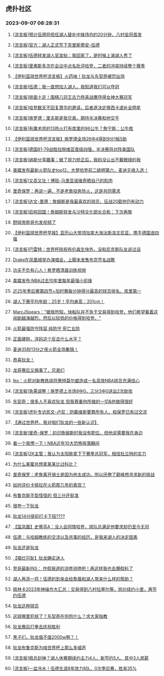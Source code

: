 ## 虎扑社区 
### 2023-09-07 08:28:31

1. [[流言板]预计伍德将担任湖人替补中锋场均约20分钟，八村垒将首发](https://bbs.hupu.com/62018297.html)

2. [[流言板]官方：湖人正式签下克里斯蒂安-伍德](https://bbs.hupu.com/62018249.html)

3. [[流言板]伍德转发湖人官宣帖：我回家了，是时候上演湖人秀了](https://bbs.hupu.com/62018342.html)

4. [[流言板]里弗斯多次在会议中点名批评哈登，二者的冲突持续整个赛季](https://bbs.hupu.com/62016075.html)

5. [【伊利篮球世界杯流言板】火药味！狄龙与东契奇被罚出场](https://bbs.hupu.com/62015923.html)

6. [[流言板]伍德：我一直想加入湖人，我知道我们可以夺冠](https://bbs.hupu.com/62018370.html)

7. [[流言板]排面十足！围棋八冠王古力恭喜战鹰夺得女神大赛冠军](https://bbs.hupu.com/62014665.html)

8. [[流言板]哈登数天不回复萧华的邀请，后者遂决定换西卡递补全明星](https://bbs.hupu.com/62015609.html)

9. [[流言板]施罗德：里夫斯是我兄弟，期待半决赛和他交手](https://bbs.hupu.com/62018383.html)

10. [[流言板]有魔术师的13热火打有库里的96公牛？詹宁斯：公牛胜](https://bbs.hupu.com/62018436.html)

11. [【伊利篮球世界杯流言板】施罗德全场26中4得到9分1板5助](https://bbs.hupu.com/62013316.html)

12. [[流言板]德国81-79战胜拉脱维亚晋级四强，半决赛将对阵美国队](https://bbs.hupu.com/62013285.html)

13. [[流言板]纳斯分享趣事：做了视力矫正后，我妈没认出不戴眼镜的我](https://bbs.hupu.com/62018463.html)

14. [美媒发布最新火箭队史top12，大梦哈登前二姚明第六，麦迪无缘入选！](https://bbs.hupu.com/62015264.html)

15. [[流言板]又高又壮！博班-马里亚诺维奇晒自己的肌肉](https://bbs.hupu.com/62018427.html)

16. [里奇保罗：再说一遍，不是老詹投奔热火，这是共同需求](https://bbs.hupu.com/62018558.html)

17. [[流言板]达文-里德：詹姆斯是我最喜欢的球员，征战20载他仍有动力](https://bbs.hupu.com/62013950.html)

18. [[流言板]启程回国！詹姆斯转发与沙特文化部长合影：下次再聚](https://bbs.hupu.com/62018667.html)

19. [野球帝胖哥也发视频了](https://bbs.hupu.com/62012767.html)

20. [【伊利篮球世界杯早报】亚历山大带领加拿大淘汰斯洛文尼亚，携手德国进四强](https://bbs.hupu.com/62017287.html)

21. [[流言板]巴雷特：世界杯除祝布伦森生快外，没和尼克斯队友说过话](https://bbs.hupu.com/62018406.html)

22. [Drake在凤凰城举办演唱会，上脚未发售布克签名战靴](https://bbs.hupu.com/62018578.html)

23. [功夫不负有心人！希罗晒清晨训练视频](https://bbs.hupu.com/62018480.html)

24. [美媒发布:NBA过去10年里每年最强小前锋](https://bbs.hupu.com/62018338.html)

25. [近25年季后赛第四节+加时赛每分钟得分最高的球员排名，库里第一](https://bbs.hupu.com/62018372.html)

26. [湖人下赛平均年龄：25岁！平均身高：201cm！](https://bbs.hupu.com/62018397.html)

27. [MarcJSpears："据我所知，快船队并不急于交易得到哈登。他们希望看着这闹剧越演越烈，然后以较低的价格得到哈登。" ​​​](https://bbs.hupu.com/62018403.html)

28. [火箭最强防守阵容  纯防守 死亡五防](https://bbs.hupu.com/62018373.html)

29. [正面硬刚，洋妈这个反击什么水平？](https://bbs.hupu.com/62011156.html)

30. [麦迪35秒13分之夜火箭全场集锦！](https://bbs.hupu.com/62007537.html)

31. [恭喜狄龙！](https://bbs.hupu.com/62018010.html)

32. [龙哥赛后又搞事了，兄弟们](https://bbs.hupu.com/62016745.html)

33. [Iko：火箭对新教练组将惠特莫尔塑造成一名高效NBA球员充满信心](https://bbs.hupu.com/62014413.html)

34. [[流言板]急需调整！施罗德上半场9中0，三分3中0送出2次助攻](https://bbs.hupu.com/62012617.html)

35. [东契奇：很多人不喜欢狄龙 但我尊重他所做的一切&他做得很好](https://bbs.hupu.com/62016793.html)

36. [[流言板]虎扑专访凯文-卢尼：防戴维斯要靠所有人，和保罗已有过交流](https://bbs.hupu.com/62010878.html)

37. [【通过世界杯，我对咱们狄龙的一些新认识】](https://bbs.hupu.com/62015061.html)

38. [[流言板]里奇-保罗：初识詹姆斯时我没有职位，但他说需要我在身边](https://bbs.hupu.com/62010722.html)

39. [看一个我愣一下！NBA近年10大恐怖摔落瞬间](https://bbs.hupu.com/62015182.html)

40. [[流言板]2K主管：我认为太阳能拿下下赛季总冠军，相信杜兰特的实力](https://bbs.hupu.com/62013352.html)

41. [为什么某蜜总想拿某某比过科比？](https://bbs.hupu.com/62018189.html)

42. [里奇保罗：老詹离开骑士是因为他太成功，所以厌倦了巅峰想寻求新的挑战](https://bbs.hupu.com/62009647.html)

43. [如何评价卡佩拉在火箭那几年的表现？](https://bbs.hupu.com/62015440.html)

44. [布鲁克斯手型怪怪的  但三分还挺准](https://bbs.hupu.com/62015883.html)

45. [很夸一下狄龙](https://bbs.hupu.com/62014810.html)

46. [狄龙14分提前打卡下班????](https://bbs.hupu.com/62015951.html)

47. [【篮凤凰】史蒂芬A：没人会同情哈登，球队总满足他要求却仍至今无冠](https://bbs.hupu.com/62012408.html)

48. [伍德：与哈姆教练的交流以及共事的经历，是我来湖人的决定因素](https://bbs.hupu.com/62018090.html)

49. [狄龙还是狄龙](https://bbs.hupu.com/62017297.html)

50. [【摆烂可耻】狄龙确实迷人](https://bbs.hupu.com/62016558.html)

51. [登哥最新INS： 作假报道的消停消停吧！再这样我也去爆假料了](https://bbs.hupu.com/62018091.html)

52. [湖人再添一将！伍德的到来会给詹眉和湖人带来什么样的帮助？](https://bbs.hupu.com/62009193.html)

53. [佩林卡2023年神操作大汇总：交易得到八村拉塞尔等，低价续约小里，再签约伍德](https://bbs.hupu.com/62009341.html)

54. [狄龙这种球员](https://bbs.hupu.com/62016302.html)

55. [这球哪里犯规了？东契奇在抱怨什么？求大家指教](https://bbs.hupu.com/62016989.html)

56. [狄龙赛后打拳击庆祝胜利](https://bbs.hupu.com/62016510.html)

57. [黑子们，狄龙值不值2000w啊？！](https://bbs.hupu.com/62015520.html)

58. [狄龙布鲁克斯为啥世界杯上那么多嘘声](https://bbs.hupu.com/62015220.html)

59. [[流言板]佩总封神？湖人休赛期续约主力4人，新签约5人、其中3人底薪](https://bbs.hupu.com/62009154.html)

60. [[流言板]一盆冷水！伍德生涯8年效力8队，0次季后赛，胜率35%](https://bbs.hupu.com/62009180.html)

